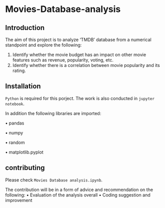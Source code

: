 # Movies-Database-analysis

## Introduction
The aim of this project is to analyze ‘TMDB’ database from a numerical standpoint and explore the following: 
1) Identify whether the movie budget has an impact on other movie features such as revenue, popularity, voting, etc. 
2) Identify whether there is a correlation between movie popularity and its rating.

## Installation
`Python` is required for this porject. The work is also conducted in `jupyter notebook`.

In addition the following libraries are imported:

•	pandas

•	numpy

•	random

•	matplotlib.pyplot


## contributing
Please check `Movies Database analysis.ipynb`. 

The contribution will be in a form of advice and recommendation on the following:
•	Evaluation of the analysis overall
•	Coding suggestion and improvement
